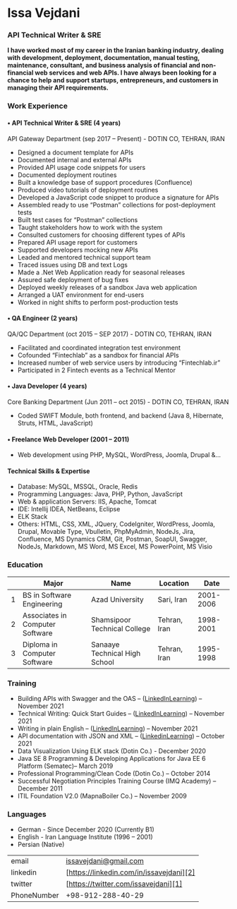 
# Issa Vejdani 
### API Technical Writer & SRE
**I have worked most of my career in the Iranian banking industry, dealing with development, deployment, documentation, manual testing, maintenance, consultant, and business analysis of financial and non-financial web services and web APIs. I have always been looking for a chance to help and support startups, entrepreneurs, and customers in managing their API requirements.**

### Work Experience
#### •	 API Technical Writer & SRE (4 years)
API Gateway Department (sep 2017 – Present) - DOTIN CO, TEHRAN, IRAN
-	Designed a document template for APIs
-	Documented internal and external APIs
-	Provided API usage code snippets for users
-	Documented deployment routines
-	Built a knowledge base of support procedures (Confluence)
-	Produced video tutorials of deployment routines
-	Developed a JavaScript code snippet to produce a signature for APIs
-	Assembled ready to use “Postman” collections for post-deployment tests
-	Built test cases for “Postman” collections
-	Taught stakeholders how to work with the system
-	Consulted customers for choosing different types of APIs
-	Prepared API usage report for customers
-	Supported developers mocking new APIs
-	Leaded and mentored technical support team
-	Traced issues using DB and text Logs
-	Made a .Net Web Application ready for seasonal releases
-	Assured safe deployment of bug fixes
-	Deployed weekly releases of a sandbox Java web application
-	Arranged a UAT environment for end-users
-	Worked in night shifts to perform post-production tests

#### •	 QA Engineer (2 years)
QA/QC Department (oct 2015 – SEP 2017) - DOTIN CO, TEHRAN, IRAN
-	Facilitated and coordinated integration test environment
-	Cofounded “Fintechlab” as a sandbox for financial APIs
-	Increased number of web service users by introducing “Fintechlab.ir” 
-	Participated in 2 Fintech events as a Technical Mentor
#### •	Java Developer (4 years)
Core Banking Department (Jun 2011 – oct 2015) - DOTIN CO, TEHRAN, IRAN
-	Coded SWIFT Module, both frontend, and backend (Java 8, Hibernate, Struts, HTML, JavaScript) 

#### •	Freelance Web Developer (2001 – 2011)
-	Web development using PHP, MySQL, WordPress, Joomla, Drupal &… 

#### Technical Skills & Expertise
-	Database: MySQL, MSSQL, Oracle, Redis
-	Programming Languages: Java, PHP, Python, JavaScript
-	Web & application Servers: IIS, Apache, Tomcat
-	IDE: Intellij IDEA, NetBeans, Eclipse 
-	ELK Stack
-	Others: HTML, CSS, XML, JQuery, CodeIgniter, WordPress, Joomla, Drupal, Movable Type, Vbulletin, PhpMyAdmin, NodeJs, Jira, Confluence, MS Dynamics CRM, Git, Postman, SoapUI, Swagger, NodeJs, Markdown, MS Word, MS Excel, MS PowerPoint, MS Visio

### Education

||Major|Name|Location|Date|
|---|---|---|---|---|
|1|BS in Software Engineering|Azad University|Sari, Iran|2001-2006|
|2|Associates in Computer Software|Shamsipoor Technical College|Tehran, Iran|1998-2001|
|3|Diploma in Computer Software|Sanaaye Technical High School| Tehran, Iran|1995-1998|

### Training
-	Building APIs with Swagger and the OAS – ([LinkedInLearning][3]) – November 2021
-	Technical Writing: Quick Start Guides – ([LinkedInLearning][4]) – November 2021
-	Writing in plain English – ([LinkedInLearning][5]) – November 2021
-	API documentation with JSON and XML – ([LinkedinLearning][6]) – October 2021
-	Data Visualization Using ELK stack (Dotin Co.) - December 2020
-	Java SE 8 Programming & Developing Applications for Java EE 6 Platform (Sematec)– March 2019
-	Professional Programming/Clean Code (Dotin Co.) – October 2014
-	Successful Negotiation Principles Training Course (IMQ Academy) – December 2011 
-	ITIL Foundation V2.0 (MapnaBoiler Co.) – November 2009

### Languages
-	German - Since December 2020 (Currently B1)
-	English - Iran Language Institute (1996 – 2001)
-	Persian (Native)



|  |  |
| --- | --- |
| email | issavejdani@gmail.com |
| linkedin | [https://linkedin.com/in/issavejdani][2] |
|twitter|[https://twitter.com/issavejdani][1]|
|PhoneNumber|+98-912-288-40-29|

[1]:https://twitter.com/issavejdani
[2]:https://linkedin.com/in/issavejdani
[3]:https://www.linkedin.com/learning/certificates/1be0df4e92e7749a309a57c3f77c8daef29f5755b195b9265fae3ce9e39e6ed5?trk=share_certificate
[4]:https://www.linkedin.com/learning/certificates/794df2636e7340596de67b2475b24852cc6d08d52793dafbd3e26987889ec5fe?trk=share_certificate
[5]:https://www.linkedin.com/learning/certificates/43ba177a879b3a333a19b85933a2dff941a1ff6607be9f818f2efd80e062a613?trk=share_certificate
[6]:https://www.linkedin.com/learning/certificates/19c3fab91ef5c023d52ccb94b9563c10142e5aae91a8e6442a556c9e4b84b640?trk=share_certificate

